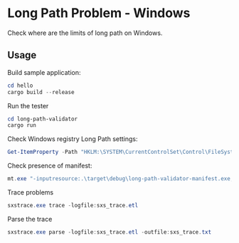 # Long Path Problem - Windows

Check where are the limits of long path on Windows.

## Usage

Build sample application:

```powershell
cd hello
cargo build --release
```


Run the tester
```powershell
cd long-path-validator
cargo run
```


Check Windows registry Long Path settings:
```powershell
Get-ItemProperty -Path "HKLM:\SYSTEM\CurrentControlSet\Control\FileSystem" -Name LongPathsEnabled
```


Check presence of manifest:
```powershell
mt.exe "-inputresource:.\target\debug\long-path-validator-manifest.exe;#1" -out:extracted_manifest.xml
```

Trace problems
```powershell
sxstrace.exe trace -logfile:sxs_trace.etl
```

Parse the trace
```powershell
sxstrace.exe parse -logfile:sxs_trace.etl -outfile:sxs_trace.txt
```

